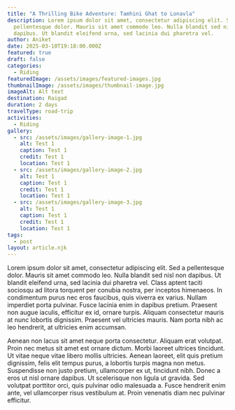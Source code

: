 ```yaml
---
title: "A Thrilling Bike Adventure: Tamhini Ghat to Lonavla"
description: Lorem ipsum dolor sit amet, consectetur adipiscing elit. Sed a
  pellentesque dolor. Mauris sit amet commodo leo. Nulla blandit sed nisl non
  dapibus. Ut blandit eleifend urna, sed lacinia dui pharetra vel.
author: Aniket
date: 2025-03-10T19:18:00.000Z
featured: true
draft: false
categories:
  - Riding
featuredImage: /assets/images/featured-images.jpg
thumbnailImage: /assets/images/thumbnail-image.jpg
imageAlt: Alt text
destination: Raigad
duration: 2 days
travelType: road-trip
activities:
  - Riding
gallery:
  - src: /assets/images/gallery-image-1.jpg
    alt: Test 1
    caption: Test 1
    credit: Test 1
    location: Test 1
  - src: /assets/images/gallery-image-2.jpg
    alt: Test 1
    caption: Test 1
    credit: Test 1
    location: Test 1
  - src: /assets/images/gallery-image-3.jpg
    alt: Test 1
    caption: Test 1
    credit: Test 1
    location: Test 1
tags:
  - post
layout: article.njk
---
```

Lorem ipsum dolor sit amet, consectetur adipiscing elit. Sed a pellentesque dolor. Mauris sit amet commodo leo. Nulla blandit sed nisl non dapibus. Ut blandit eleifend urna, sed lacinia dui pharetra vel. Class aptent taciti sociosqu ad litora torquent per conubia nostra, per inceptos himenaeos. In condimentum purus nec eros faucibus, quis viverra ex varius. Nullam imperdiet porta pulvinar. Fusce lacinia enim in dapibus pretium. Praesent non augue iaculis, efficitur ex id, ornare turpis. Aliquam consectetur mauris at nunc lobortis dignissim. Praesent vel ultricies mauris. Nam porta nibh ac leo hendrerit, at ultricies enim accumsan.

Aenean non lacus sit amet neque porta consectetur. Aliquam erat volutpat. Proin nec metus sit amet est ornare dictum. Morbi laoreet ultrices tincidunt. Ut vitae neque vitae libero mollis ultricies. Aenean laoreet, elit quis pretium dignissim, felis elit tempus purus, a lobortis turpis magna non metus. Suspendisse non justo pretium, ullamcorper ex ut, tincidunt nibh. Donec a eros ut nisl ornare dapibus. Ut scelerisque non ligula ut gravida. Sed volutpat porttitor orci, quis pulvinar odio malesuada a. Fusce hendrerit enim ante, vel ullamcorper risus vestibulum at. Proin venenatis diam nec pulvinar efficitur.

